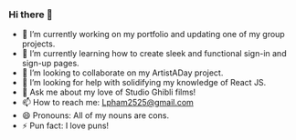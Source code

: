 ### Hi there 👋

<!-- **lpham2525/lpham2525** is a ✨ _special_ ✨ repository because its `README.md` (this file) appears on your GitHub profile. -->

- 🔭 I’m currently working on my portfolio and updating one of my group projects.
- 🌱 I’m currently learning how to create sleek and functional sign-in and sign-up pages.
- 👯 I’m looking to collaborate on my ArtistADay project.
- 🤔 I’m looking for help with solidifying my knowledge of React JS.
- 💬 Ask me about my love of Studio Ghibli films!
- 📫 How to reach me: Lpham2525@gmail.com
- 😄 Pronouns: All of my nouns are cons. 
- ⚡ Pun fact: I love puns!
